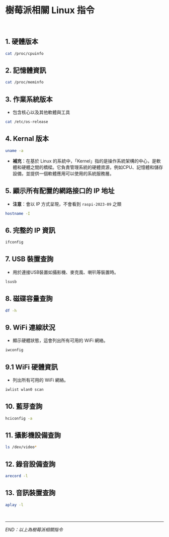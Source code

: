 # 樹莓派相關 Linux 指令

</br>

## 1. 硬體版本

```bash
cat /proc/cpuinfo
```

## 2. 記憶體資訊

```bash
cat /proc/meminfo
```

## 3. 作業系統版本

- 包含核心以及其他軟體與工具

```bash
cat /etc/os-release
```

## 4. Kernal 版本

```bash
uname -a
```

- **補充**：在基於 Linux 的系統中，「Kernel」指的是操作系統架構的中心，是軟體和硬體之間的橋樑。它負責管理系統的硬體資源，例如CPU、記憶體和儲存設備，並提供一個軟體應用可以使用的系統服務層。

## 5. 顯示所有配置的網路接口的 IP 地址

- **注意**：會以 IP 方式呈現，不會看到 `raspi-2023-09` 之類

```bash
hostname -I
```

## 6. 完整的 IP 資訊

```bash
ifconfig
```

## 7. USB 裝置查詢

- 用於連接USB裝置如攝影機、麥克風、喇叭等裝置時。

```bash
lsusb
```

## 8. 磁碟容量查詢

```bash
df -h
```

## 9. WiFi 連線狀況

- 顯示硬體狀態，這會列出所有可用的 WiFi 網絡。

```bash
iwconfig
```

## 9.1 WiFi 硬體資訊

- 列出所有可用的 WiFi 網絡。

```bash
iwlist wlan0 scan
```

## 10. 藍芽查詢

```bash
hciconfig -a
```

## 11. 攝影機設備查詢

```bash
ls /dev/video*
```

## 12. 錄音設備查詢

```bash
arecord -l
```

## 13. 音訊裝置查詢

```bash
aplay -l
```

</br>

---

_END：以上為樹莓派相關指令_